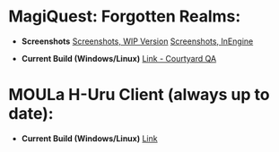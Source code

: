 # MagiQuest: Forgotten Realms:

- **Screenshots**
[Screenshots, WIP Version](https://imgur.com/a/P1FAXhy)
[Screenshots, InEngine](https://imgur.com/a/ocaa6hp)

- **Current Build (Windows/Linux)**
[Link - Courtyard QA](https://mega.nz/#!KNdiiSrI!wRTrC4TdxsOS_v6q83_ktaIZpHZBtYyacj_cYGDOXiI)

# MOULa H-Uru Client (always up to date):
- **Current Build (Windows/Linux)**
[Link](https://mega.nz/#!XM8TSIbT!n92GKs8dSsiMB46K9-nb054Y2rJ2_BRGqvRwSKXAAxc)
